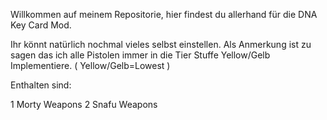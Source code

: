 Willkommen auf meinem Repositorie, hier findest du allerhand für die DNA Key Card Mod.

Ihr könnt natürlich nochmal vieles selbst einstellen. Als Anmerkung ist zu sagen das ich alle Pistolen immer in die Tier Stuffe Yellow/Gelb Implementiere. ( Yellow/Gelb=Lowest )

Enthalten sind:

1 Morty Weapons
2 Snafu Weapons
